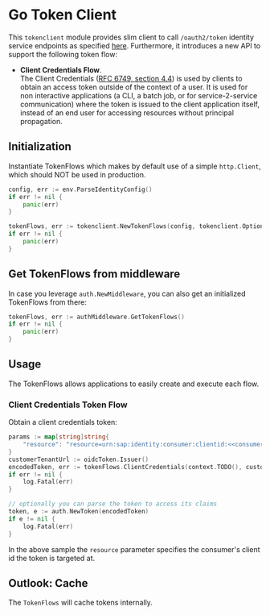 # Go Token Client
This ``tokenclient`` module provides slim client to call ``/oauth2/token`` identity service endpoints as specified [here](https://docs.cloudfoundry.org/api/uaa/version/74.1.0/index.html#token). Furthermore, it introduces a new API to support the following token flow:

* **Client Credentials Flow**.  
The Client Credentials ([RFC 6749, section 4.4](https://tools.ietf.org/html/rfc6749#section-4.4)) is used by clients to obtain an access token outside of the context of a user. It is used for non interactive applications (a CLI, a batch job, or for service-2-service communication) where the token is issued to the client application itself, instead of an end user for accessing resources without principal propagation. 

## Initialization
Instantiate TokenFlows which makes by default use of a simple `http.Client`, which should NOT be used in production.

```go
config, err := env.ParseIdentityConfig()
if err != nil {
    panic(err)
}

tokenFlows, err := tokenclient.NewTokenFlows(config, tokenclient.Options{HTTPClient: <your http.Client>})
if err != nil {
    panic(err)
}
```

## Get TokenFlows from middleware
In case you leverage `auth.NewMiddleware`, you can also get an initialized TokenFlows from there:

```go
tokenFlows, err := authMiddleware.GetTokenFlows()
if err != nil {
    panic(err)
}
```

## Usage
The TokenFlows allows applications to easily create and execute each flow.

### Client Credentials Token Flow
Obtain a client credentials token:

````go
params := map[string]string{
	"resource": "resource=urn:sap:identity:consumer:clientid:<<consumer identifier>>",
}
customerTenantUrl := oidcToken.Issuer()
encodedToken, err := tokenFlows.ClientCredentials(context.TODO(), customerTenantUrl, tokenclient.RequestOptions{Params: params})
if err != nil {
    log.Fatal(err)
}

// optionally you can parse the token to access its claims
token, e := auth.NewToken(encodedToken)
if e != nil {
    log.Fatal(err)
}
````
In the above sample the ``resource`` parameter specifies the consumer's client id the token is targeted at.

## Outlook: Cache

The `TokenFlows` will cache tokens internally.

